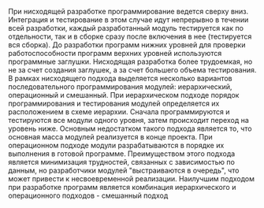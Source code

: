 При нисходящей разработке программирование ведется сверху вниз. Интеграция и тестирование в этом случае идут непрерывно в течении всей разработки, каждый разработанный модуль тестируется как по отдельности, так и в сборке сразу после включения в нее (тестируется вся сборка). До разработки программ нижних уровней для проверки работоспособности программ верхних уровней используются программные заглушки. Нисходящая разработка более трудоемкая, но не за счет создания заглушек, а за счет большего объема тестирования.
В рамках нисходящего подхода выделяется несколько вариантов последовательного программирования модулей: иерархический, операционный и смешанный.
При иерархическом подходе порядок программирования и тестирования модулей определяется их расположением в схеме иерархии. Сначала программируются и тестируются все модули одного уровня, затем происходит переход на уровень ниже. Основным недостатком такого подхода является то, что основная масса модулей реализуется в конце проекта.
При операционном подходе модули разрабатываются в порядке их выполнения в готовой программе. Преимуществом этого подхода является минимизация трудностей, связанных с зависимостью по данным, но разработчики модулей "выстраиваются в очередь", что может привести к несвоевременной реализации.
Наилучшим подходом при разработке программ является комбинация иерархического и операционного подходов - смешанный подход